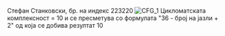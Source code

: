 Стефан Станковски, бр. на индекс 223220
![CFG_1](https://github.com/fanSte3/SI_2024_lab2_223220/assets/116685654/0b6ce236-15ad-43c0-9f9b-d3d38eecc20b)
Цикломатската комплексност = 10 и се пресметува со формулата "36 - број на јазли + 2" од која се добива резултат 10
